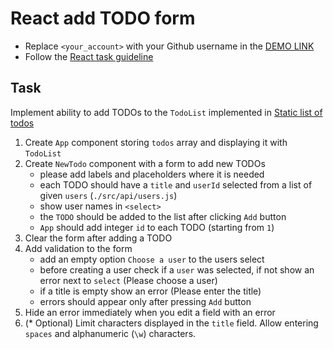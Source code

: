 # React add TODO form
- Replace `<your_account>` with your Github username in the [DEMO LINK](https://velzepooz.github.io/react_add-todo-form/)
- Follow the [React task guideline](https://github.com/mate-academy/react_task-guideline#react-tasks-guideline)

## Task
Implement ability to add TODOs to the `TodoList` implemented in [Static list of todos](https://github.com/mate-academy/react_static-list-of-todos)

1. Create `App` component storing `todos` array and displaying it with `TodoList`
1. Create `NewTodo` component with a form to add new TODOs
    - please add labels and placeholders where it is needed
    - each TODO should have a `title` and `userId` selected from a list of given `users` (`./src/api/users.js`)
    - show user names in `<select>`
    - the `TODO` should be added to the list after clicking `Add` button
    - `App` should add integer `id` to each TODO (starting from `1`)
1. Clear the form after adding a TODO
1. Add validation to the form
    - add an empty option `Choose a user` to the users select
    - before creating a user check if a `user` was selected, if not show an error next to `select` (Please choose a user)
    - if a title is empty show an error (Please enter the title)
    - errors should appear only after pressing `Add` button
1. Hide an error immediately when you edit a field with an error
1. (* Optional) Limit characters displayed in the `title` field.
  Allow entering `spaces` and alphanumeric (`\w`) characters.

